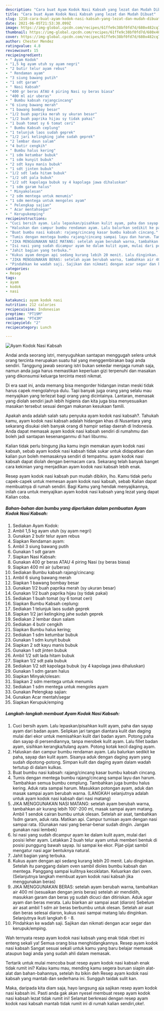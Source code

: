 ```yaml
---
description: "Cara buat Ayam Kodok Nasi Kabsah yang lezat dan Mudah Dibuat"
title: "Cara buat Ayam Kodok Nasi Kabsah yang lezat dan Mudah Dibuat"
slug: 1218-cara-buat-ayam-kodok-nasi-kabsah-yang-lezat-dan-mudah-dibuat
date: 2021-06-05T21:53:30.099Z
image: https://img-global.cpcdn.com/recipes/61ffe9c38bf0fd7d/680x482cq70/ayam-kodok-nasi-kabsah-foto-resep-utama.jpg
thumbnail: https://img-global.cpcdn.com/recipes/61ffe9c38bf0fd7d/680x482cq70/ayam-kodok-nasi-kabsah-foto-resep-utama.jpg
cover: https://img-global.cpcdn.com/recipes/61ffe9c38bf0fd7d/680x482cq70/ayam-kodok-nasi-kabsah-foto-resep-utama.jpg
author: Chester Mendez
ratingvalue: 4.8
reviewcount: 15
recipeingredient:
- " Ayam Kodok"
- "1,5 kg ayam utuh sy ayam negri"
- "2 butir telur ayam rebus"
- " Rendaman ayam"
- "3 siung bawang putih"
- "1 sdt garam"
- " Nasi Kabsah"
- "400 gr beras ATAU 4 piring Nasi sy beras biasa"
- "400 ml air uberas"
- " Bumbu kabsah rajangcincang"
- "6 siung bawang merah"
- "1 bawang bombay besar"
- "1/2 buah paprika merah sy ukuran besar"
- "1/2 buah paprika hijau sy tidak pakai"
- "1 buah tomat sy 6 tomat ceri"
- " Bumbu Kabsah ceplung"
- "1 telunjuk laos sudah geprek"
- "1/2 jari kelingking jahe sudah geprek"
- "2 lembar daun salam"
- "4 butir cengkih"
- " Bumbu halus kering"
- "1 sdm ketumbar bubuk"
- "1 sdm kunyit bubuk"
- "2 sdt kayu manis bubuk"
- "1 sdt jinten bubuk"
- "1/2 sdt lada hitam bubuk"
- "1/2 sdt pala bubuk"
- "1/2 sdt kapolaga bubuk sy 4 kapolaga jawa dihaluskan"
- "1 sdm garam halus"
- " Minyakolesan"
- "2 sdm mentega untuk menumis"
- "1 sdm mentega untuk mengoles ayam"
- " Pelengkap sajian"
- " Acar mentahsegar"
- " Kerupukemping"
recipeinstructions:
- "Cuci bersih ayam. Lalu lepaskan/pisahkan kulit ayam, paha dan sayap ayam dari badan ayam. Selipkan jari tangan diantara kulit dan daging mulai dari ekor untuk memisahkan kulit dari badan ayam. Potong paha dan sayap di persendiannya, tanpa merobek kulit ayam. Lalu fillet badan ayam, sisihkan kerangka/tulang ayam. Potong kotak kecil daging ayam."
- "Haluskan dan campur bumbu rendaman ayam. Lalu balurkan sedikit ke paha, sayap dan kulit ayam. Sisanya aduk dengan daging ayam yang sudah dipotong-potong. Simpan kulit dan daging ayam dalam wadah tertutup di dalam kulkas."
- "Buat bumbu nasi kabsah: rajang/cincang kasar bumbu kabsah cincang."
- "Tumis dengan mentega bumbu rajang/cincang sampai layu dan harum. Tambahkan semua bumbu cemplung. Tambahkan juga bumbu halus kering. Aduk rata sampai harum. Masukkan potongan ayam, aduk dan masak sampai ayam berubah warna. (LANGKAH selanjutnya adalah untuk ayam kodok nasi kabsah dari nasi matang)"
- "JIKA MENGGUNAKAN NASI MATANG: setelah ayam berubah warna, tambahkan air kurang lebih 100&#39;-200 ml, masak sampai ayam matang. Ambil 1 sendok cairan bumbu untuk olesan. Setelah air asat, tambahkan 1sdm garam, aduk rata. Matikan api. Campur tumisan ayam dengan nasi sampai rata. (Gunakan nasi yang benar-benar sudah dingin. Jangan gunakan nasi lembek)"
- "Isi nasi yang sudah dicampur ayam ke dalam kulit ayam, mulai dari posisi leher ayam. Letakkan 2 buah telur ayam untuk memberi bentuk di posisi punggung bawah sayap. Isi sampai ke ekor. Pijat-pijat sambil mengatur nasi agar bentuknya natural."
- "Jahit bagian yang terbuka."
- "Kukus ayam dengan api sedang kurang lebih 20 menit. Lalu dinginkan. Setelah itu panggang dalam oven sambil dioles bumbu kabsah dan mentega. Panggang sampai kulitnya kecoklatan. Keluarkan dari oven. (Selanjutnya langkah membuat ayam kodok nasi kabsah jika menggunakan beras)"
- "JIKA MENGGUNAKAN BERAS: setelah ayam berubah warna, tambahkan air 400 ml (sesuaikan dengan jenis beras) setelah air mendidih, masukkan garam dan beras yg sudah dicuci dan ditiriskan. Aduk agar ayam dan beras merata. Lalu biarkan air sampai asat (diaron) Sebelum air asat ambil 1 sdm air beras berbumbu untuk olesan. Setelah air asat dan beras selesai diaron, kukus nasi sampai matang lalu dinginkan. Selanjutnya ikuti langkah 6 - 8."
- "Pindahkan ke wadah saji. Sajikan dan nikmati dengan acar segar dan kerupuk/emping."
categories:
- Resep
tags:
- ayam
- kodok
- nasi

katakunci: ayam kodok nasi 
nutrition: 212 calories
recipecuisine: Indonesian
preptime: "PT19M"
cooktime: "PT43M"
recipeyield: "2"
recipecategory: Lunch

---
```



![Ayam Kodok Nasi Kabsah](https://img-global.cpcdn.com/recipes/61ffe9c38bf0fd7d/680x482cq70/ayam-kodok-nasi-kabsah-foto-resep-utama.jpg)

Andai anda seorang istri, menyuguhkan santapan menggugah selera untuk orang tercinta merupakan suatu hal yang menggembirakan bagi anda sendiri. Tanggung jawab seorang istri bukan sekedar menjaga rumah saja, namun anda juga harus memastikan keperluan gizi terpenuhi dan masakan yang dikonsumsi keluarga tercinta mesti nikmat.

Di era  saat ini, anda memang bisa mengorder hidangan instan meski tidak harus capek mengolahnya dulu. Tapi banyak juga orang yang selalu mau menyajikan yang terlezat bagi orang yang dicintainya. Lantaran, memasak yang diolah sendiri jauh lebih higienis dan kita juga bisa menyesuaikan masakan tersebut sesuai dengan makanan kesukaan famili. 



Apakah anda adalah salah satu penyuka ayam kodok nasi kabsah?. Tahukah kamu, ayam kodok nasi kabsah adalah hidangan khas di Nusantara yang sekarang disukai oleh banyak orang di hampir setiap daerah di Indonesia. Anda dapat memasak ayam kodok nasi kabsah sendiri di rumahmu dan boleh jadi santapan kesenanganmu di hari liburmu.

Kalian tidak perlu bingung jika kamu ingin memakan ayam kodok nasi kabsah, sebab ayam kodok nasi kabsah tidak sukar untuk didapatkan dan kalian pun boleh memasaknya sendiri di tempatmu. ayam kodok nasi kabsah dapat diolah dengan bermacam cara. Sekarang telah banyak banget cara kekinian yang menjadikan ayam kodok nasi kabsah lebih enak.

Resep ayam kodok nasi kabsah pun mudah dibikin, lho. Kamu tidak perlu capek-capek untuk memesan ayam kodok nasi kabsah, sebab Kalian dapat membuatnya di rumah sendiri. Bagi Kamu yang hendak menyajikannya, inilah cara untuk menyajikan ayam kodok nasi kabsah yang lezat yang dapat Kalian coba.

<!--inarticleads1-->

##### Bahan-bahan dan bumbu yang diperlukan dalam pembuatan Ayam Kodok Nasi Kabsah:

1. Sediakan  Ayam Kodok:
1. Ambil 1,5 kg ayam utuh (sy ayam negri)
1. Gunakan 2 butir telur ayam rebus
1. Siapkan  Rendaman ayam:
1. Ambil 3 siung bawang putih
1. Gunakan 1 sdt garam
1. Siapkan  Nasi Kabsah:
1. Gunakan 400 gr beras ATAU 4 piring Nasi (sy beras biasa)
1. Siapkan 400 ml air (u/beras)
1. Sediakan  Bumbu kabsah rajang/cincang:
1. Ambil 6 siung bawang merah
1. Siapkan 1 bawang bombay besar
1. Gunakan 1/2 buah paprika merah (sy ukuran besar)
1. Gunakan 1/2 buah paprika hijau (sy tidak pakai)
1. Sediakan 1 buah tomat (sy 6 tomat ceri)
1. Siapkan  Bumbu Kabsah ceplung:
1. Sediakan 1 telunjuk laos sudah geprek
1. Siapkan 1/2 jari kelingking jahe sudah geprek
1. Sediakan 2 lembar daun salam
1. Sediakan 4 butir cengkih
1. Siapkan  Bumbu halus kering;
1. Sediakan 1 sdm ketumbar bubuk
1. Gunakan 1 sdm kunyit bubuk
1. Siapkan 2 sdt kayu manis bubuk
1. Gunakan 1 sdt jinten bubuk
1. Ambil 1/2 sdt lada hitam bubuk
1. Siapkan 1/2 sdt pala bubuk
1. Sediakan 1/2 sdt kapolaga bubuk (sy 4 kapolaga jawa dihaluskan)
1. Gunakan 1 sdm garam halus
1. Siapkan  Minyak/olesan:
1. Siapkan 2 sdm mentega untuk menumis
1. Sediakan 1 sdm mentega untuk mengoles ayam
1. Gunakan  Pelengkap sajian:
1. Gunakan  Acar mentah/segar
1. Siapkan  Kerupuk/emping




<!--inarticleads2-->

##### Langkah-langkah membuat Ayam Kodok Nasi Kabsah:

1. Cuci bersih ayam. Lalu lepaskan/pisahkan kulit ayam, paha dan sayap ayam dari badan ayam. Selipkan jari tangan diantara kulit dan daging mulai dari ekor untuk memisahkan kulit dari badan ayam. Potong paha dan sayap di persendiannya, tanpa merobek kulit ayam. Lalu fillet badan ayam, sisihkan kerangka/tulang ayam. Potong kotak kecil daging ayam.
1. Haluskan dan campur bumbu rendaman ayam. Lalu balurkan sedikit ke paha, sayap dan kulit ayam. Sisanya aduk dengan daging ayam yang sudah dipotong-potong. Simpan kulit dan daging ayam dalam wadah tertutup di dalam kulkas.
1. Buat bumbu nasi kabsah: rajang/cincang kasar bumbu kabsah cincang.
1. Tumis dengan mentega bumbu rajang/cincang sampai layu dan harum. Tambahkan semua bumbu cemplung. Tambahkan juga bumbu halus kering. Aduk rata sampai harum. Masukkan potongan ayam, aduk dan masak sampai ayam berubah warna. (LANGKAH selanjutnya adalah untuk ayam kodok nasi kabsah dari nasi matang)
1. JIKA MENGGUNAKAN NASI MATANG: setelah ayam berubah warna, tambahkan air kurang lebih 100&#39;-200 ml, masak sampai ayam matang. Ambil 1 sendok cairan bumbu untuk olesan. Setelah air asat, tambahkan 1sdm garam, aduk rata. Matikan api. Campur tumisan ayam dengan nasi sampai rata. (Gunakan nasi yang benar-benar sudah dingin. Jangan gunakan nasi lembek)
1. Isi nasi yang sudah dicampur ayam ke dalam kulit ayam, mulai dari posisi leher ayam. Letakkan 2 buah telur ayam untuk memberi bentuk di posisi punggung bawah sayap. Isi sampai ke ekor. Pijat-pijat sambil mengatur nasi agar bentuknya natural.
1. Jahit bagian yang terbuka.
1. Kukus ayam dengan api sedang kurang lebih 20 menit. Lalu dinginkan. Setelah itu panggang dalam oven sambil dioles bumbu kabsah dan mentega. Panggang sampai kulitnya kecoklatan. Keluarkan dari oven. (Selanjutnya langkah membuat ayam kodok nasi kabsah jika menggunakan beras)
1. JIKA MENGGUNAKAN BERAS: setelah ayam berubah warna, tambahkan air 400 ml (sesuaikan dengan jenis beras) setelah air mendidih, masukkan garam dan beras yg sudah dicuci dan ditiriskan. Aduk agar ayam dan beras merata. Lalu biarkan air sampai asat (diaron) Sebelum air asat ambil 1 sdm air beras berbumbu untuk olesan. Setelah air asat dan beras selesai diaron, kukus nasi sampai matang lalu dinginkan. Selanjutnya ikuti langkah 6 - 8.
1. Pindahkan ke wadah saji. Sajikan dan nikmati dengan acar segar dan kerupuk/emping.




Wah ternyata resep ayam kodok nasi kabsah yang enak tidak ribet ini enteng sekali ya! Semua orang bisa menghidangkannya. Resep ayam kodok nasi kabsah Sangat sesuai sekali untuk kamu yang baru belajar memasak ataupun bagi anda yang sudah ahli dalam memasak.

Tertarik untuk mulai mencoba buat resep ayam kodok nasi kabsah enak tidak rumit ini? Kalau kamu mau, mending kamu segera buruan siapin alat-alat dan bahan-bahannya, setelah itu bikin deh Resep ayam kodok nasi kabsah yang mantab dan sederhana ini. Sungguh taidak sulit kan. 

Maka, daripada kita diam saja, hayo langsung aja sajikan resep ayam kodok nasi kabsah ini. Pasti anda gak akan nyesel membuat resep ayam kodok nasi kabsah lezat tidak rumit ini! Selamat berkreasi dengan resep ayam kodok nasi kabsah mantab tidak rumit ini di rumah kalian sendiri,oke!.

